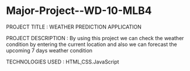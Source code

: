 # Major-Project--WD-10-MLB4
PROJECT TITLE : WEATHER PREDICTION APPLICATION

PROJECT DESCRIPTION : By using this project we can check the weather condition by entering the current location and also we can forecast the upcoming 7 days weather condition

TECHNOLOGIES USED : HTML,CSS.JavaScript
